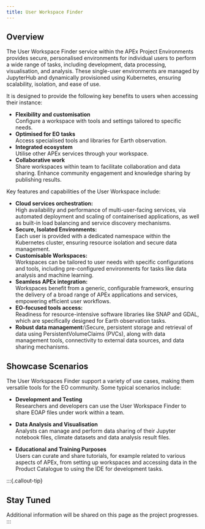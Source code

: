 ```yaml
---
title: User Workspace Finder
---
```


## Overview

The User Workspace Finder service within the APEx Project Environments provides secure, personalised environments for individual
users to perform a wide range of tasks, including development, data processing, visualisation, and analysis. These single-user
environments are managed by JupyterHub and dynamically provisioned using Kubernetes, ensuring scalability, isolation, and
ease of use.

It is designed to provide the following key benefits to users when accessing their instance:

* **Flexibility and customisation**\
Configure a workspace with tools and settings tailored to specific needs.
* **Optimised for EO tasks**\
Access specialised tools and libraries for Earth observation.
* **Integrated ecosystem**\
Utilise other APEx services through your workspace.
* **Collaborative work**\
Share workspaces within team to facilitate collaboration and data sharing. Enhance community engagement and knowledge
sharing by publishing results.

Key features and capabilities of the User Workspace include:

* **Cloud services orchestration:**\
High availability and performance of multi-user-facing services, via automated deployment and scaling of containerised
applications, as well as built-in load balancing and service discovery mechanisms.
* **Secure, Isolated Environments:**\
Each user is provided with a dedicated namespace within the Kubernetes cluster, ensuring resource isolation and secure
data management.
* **Customisable Workspaces:**\
Workspaces can be tailored to user needs with specific configurations and tools, including pre-configured environments
for tasks like data analysis and machine learning.
* **Seamless APEx integration:**\
Workspaces benefit from a generic, configurable framework, ensuring the delivery of a broad range of APEx applications
and services, empowering efficient user workflows.
* **EO-focused tools access:**\
Readiness for resource-intensive software libraries like SNAP and GDAL, which are specifically designed for Earth
observation tasks.
* **Robust data management:**\Secure, persistent storage and retrieval of data using PersistentVolumeClaims (PVCs), along
with data management tools, connectivity to external data sources, and data sharing mechanisms.

## Showcase Scenarios

The User Workspaces Finder support a variety of use cases, making them versatile tools for the EO community. 
Some typical scenarios include:

* **Development and Testing**\
  Researchers and developers can use the User Workspace Finder to share EOAP files under work within a team.

* **Data Analysis and Visualisation**\
  Analysts can manage and perform data sharing of their Jupyter notebook files, climate datasets and data analysis result files.

* **Educational and Training Purposes**\
  Users can curate and share tutorials, for example related to various aspects of APEx, from setting up workspaces and accessing data in the Product Catalogue to using the IDE for development tasks.

:::{.callout-tip}

## Stay Tuned

Additional information will be shared on this page as the project progresses.
:::
